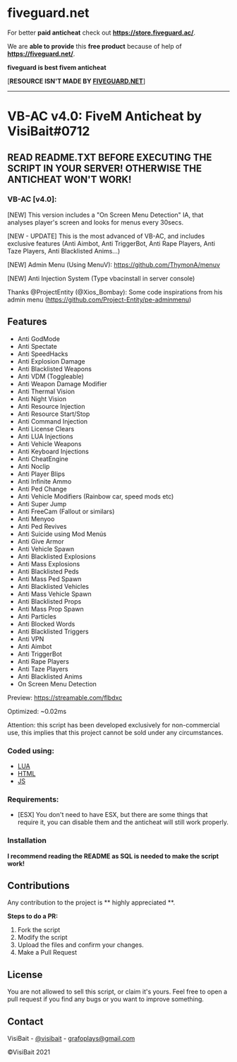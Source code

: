# fiveguard.net
For better **paid anticheat** check out **https://store.fiveguard.ac/**.

We are **able to provide** this **free product** because of help of **https://fiveguard.net/**.

**fiveguard is best fivem anticheat**

[**RESOURCE ISN'T MADE BY [FIVEGUARD.NET](https://fiveguard.net)**]

---

# VB-AC v4.0: FiveM Anticheat by VisiBait#0712

## READ README.TXT BEFORE EXECUTING THE SCRIPT IN YOUR SERVER! OTHERWISE THE ANTICHEAT WON'T WORK!

### VB-AC [v4.0]:
[NEW] This version includes a "On Screen Menu Detection" IA, that analyses player's screen and looks for menus every 30secs.

[NEW - UPDATE] This is the most advanced of VB-AC, and includes exclusive features (Anti Aimbot, Anti TriggerBot, Anti Rape Players, Anti Taze Players, Anti Blacklisted Anims...)  

[NEW] Admin Menu (Using MenuV): https://github.com/ThymonA/menuv

[NEW] Anti Injection System (Type vbacinstall in server console)

Thanks @ProjectEntity (@Xios_Bombay): Some code inspirations from his admin menu (https://github.com/Project-Entity/pe-adminmenu)

## Features

- Anti GodMode
- Anti Spectate
- Anti SpeedHacks
- Anti Explosion Damage
- Anti Blacklisted Weapons
- Anti VDM (Toggleable)
- Anti Weapon Damage Modifier
- Anti Thermal Vision
- Anti Night Vision
- Anti Resource Injection
- Anti Resource Start/Stop
- Anti Command Injection
- Anti License Clears
- Anti LUA Injections
- Anti Vehicle Weapons
- Anti Keyboard Injections
- Anti CheatEngine 
- Anti Noclip
- Anti Player Blips
- Anti Infinite Ammo
- Anti Ped Change
- Anti Vehicle Modifiers (Rainbow car, speed mods etc)
- Anti Super Jump
- Anti FreeCam (Fallout or similars)
- Anti Menyoo
- Anti Ped Revives
- Anti Suicide using Mod Menús
- Anti Give Armor
- Anti Vehicle Spawn
- Anti Blacklisted Explosions
- Anti Mass Explosions
- Anti Blacklisted Peds
- Anti Mass Ped Spawn
- Anti Blacklisted Vehicles
- Anti Mass Vehicle Spawn
- Anti Blacklisted Props
- Anti Mass Prop Spawn
- Anti Particles
- Anti Blocked Words
- Anti Blacklisted Triggers
- Anti VPN
- Anti Aimbot
- Anti TriggerBot
- Anti Rape Players
- Anti Taze Players
- Anti Blacklisted Anims
- On Screen Menu Detection



Preview: https://streamable.com/flbdxc

Optimized: ~0.02ms

Attention: this script has been developed exclusively for non-commercial use, this implies that this project cannot be sold under any circumstances.

### Coded using:

* [LUA](https://www.lua.org/)
* [HTML](https://html.spec.whatwg.org/)
* [JS](https://developer.mozilla.org/es/docs/Web/JavaScript)

### Requirements:

* [ESX] You don't need to have ESX, but there are some things that require it, you can disable them and the anticheat will still work properly.

### Installation

**I recommend reading the README as SQL is needed to make the script work!**

## Contributions

Any contribution to the project is ** highly appreciated **.

**Steps to do a PR:**
1. Fork the script
2. Modify the script
3. Upload the files and confirm your changes.
4. Make a Pull Request

## License

You are not allowed to sell this script, or claim it's yours. Feel free to open a pull request if you find any bugs or you want to improve something.
 
## Contact

VisiBait - [@visibait](https://twitter.com/visibait) - grafoplays@gmail.com


©VisiBait 2021
